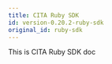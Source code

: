 ```yaml
---
title: CITA Ruby SDK
id: version-0.20.2-ruby-sdk
original_id: ruby-sdk
---
```


This is CITA Ruby SDK doc
